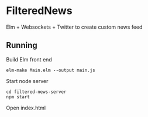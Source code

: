 # FilteredNews
Elm + Websockets + Twitter to create custom news feed

## Running
Build Elm front end

```
elm-make Main.elm --output main.js
```

Start node server

```
cd filtered-news-server
npm start
```

Open index.html
